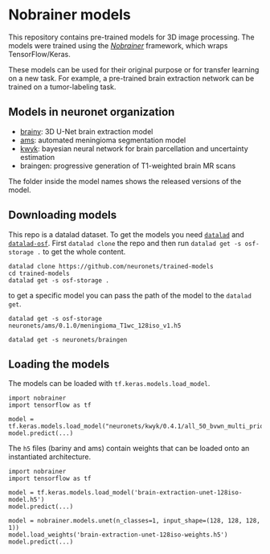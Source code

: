 # Nobrainer models

This repository contains pre-trained models for 3D image processing. The models were trained using the [_Nobrainer_](https://github.com/neuronets/nobrainer) framework, which wraps TensorFlow/Keras.

These models can be used for their original purpose or for transfer learning on a new task. For example, a pre-trained brain extraction network can be trained on a tumor-labeling task.

## Models in neuronet organization

- [brainy](https://github.com/neuronets/brainy): 3D U-Net brain extraction model
- [ams](https://github.com/neuronets/ams): automated meningioma segmentation model
- [kwyk](https://github.com/neuronets/kwyk): bayesian neural network for brain parcellation and uncertainty estimation
- braingen: progressive generation of T1-weighted brain MR scans

The folder inside the model names shows the released versions of the model.

## Downloading models

This repo is a datalad dataset. To get the models you need [`datalad`](https://www.datalad.org/get_datalad.html) and [`datalad-osf`](https://pypi.org/project/datalad-osf/). First `datalad clone` the repo and then run `datalad get -s osf-storage .` to get the whole content. 

```
datalad clone https://github.com/neuronets/trained-models
cd trained-models
datalad get -s osf-storage .
```

to get a specific model you can pass the path of the model to the `datalad get`.

```
datalad get -s osf-storage neuronets/ams/0.1.0/meningioma_T1wc_128iso_v1.h5
```

```
datalad get -s neuronets/braingen
```

## Loading the models

The models can be loaded with `tf.keras.models.load_model`. 

```
import nobrainer
import tensorflow as tf

model = tf.keras.models.load_model("neuronets/kwyk/0.4.1/all_50_bvwn_multi_prior")
model.predict(...)
```

The `h5` files (bariny and ams) contain weights that can be loaded onto an instantiated architecture.

```
import nobrainer
import tensorflow as tf

model = tf.keras.models.load_model('brain-extraction-unet-128iso-model.h5')
model.predict(...)

model = nobrainer.models.unet(n_classes=1, input_shape=(128, 128, 128, 1))
model.load_weights('brain-extraction-unet-128iso-weights.h5')
model.predict(...)
```
